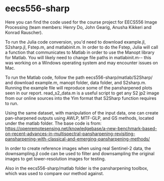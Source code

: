 # eecs556-sharp

Here you can find the code used for the course project for EECS556 Image Processing (team members: Henry Do, John Gearig, Anusha Kikkeri and Konrad Rauscher).

To run the Julia code conversion, you'd need to download example.jl, S2sharp.jl, Fstep.m, and matlabinit.m. In order to do the Fstep, Julia will call a function that communicates to Matlab in order to use the Manopt library for Matlab. You will likely need to change file paths in matlabinit.m-- this was working on a Windows operating system and may encounter issues on Mac. 

To run the Matlab code, follow the path eecs556-sharp/matlab/S2Sharp/ and download example.m, manopt folder, data folder, and S2sharp.m. Running the example file will reproduce some of the pansharpened plots seen in our report. read_s2_data.m is a useful script to get any S2 jp2 image from our online sources into the Yim format that S2Sharp function requires to run.  

Using the same dataset, with manipulation of the input data, one can create pan-sharpened outputs using AWLP, MTF-GLP, and GS methods, located under the matlab folder. 
The base code is from: https://openremotesensing.net/knowledgebase/a-new-benchmark-based-on-recent-advances-in-multispectral-pansharpening-revisiting-pansharpening-with-classical-and-emerging-pansharpening-methods/

In order to create reference images when using real Sentinel-2 data, the downsampling.jl code can be used to filter and downsampling the original images to get lower-resolution images for testing.

Also in the eecs556-sharp/matlab folder is the pansharpening toolbox, which was used to compare our method against. 
